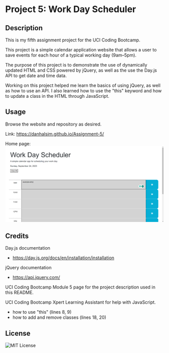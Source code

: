 # Project 5: Work Day Scheduler

## Description

This is my fifth assignment project for the UCI Coding Bootcamp.

This project is a simple calendar application website that allows a user to save events for each hour of a typical working day (9am–5pm).

The purpose of this project is to demonstrate the use of dynamically updated HTML and CSS powered by jQuery, as well as the use the Day.js API to get date and time data.

Working on this project helped me learn the basics of using jQuery, as well as how to use an API. I also learned how to use the "this" keyword and how to update a class in the HTML through JavaScript.

## Usage

Browse the website and repository as desired.

Link: https://danhalsim.github.io/Assignment-5/

Home page:
![Home page](assets/project%205%20screenshot%20home%20page.png)

## Credits

Day.js documentation
- https://day.js.org/docs/en/installation/installation

jQuery documentation
- https://api.jquery.com/

UCI Coding Bootcamp Module 5 page for the project description used in this README.

UCI Coding Bootcamp Xpert Learning Assistant for help with JavaScript.
- how to use "this" (lines 8, 9)
- how to add and remove classes (lines 18, 20)

## License

![MIT License](LICENSE)
